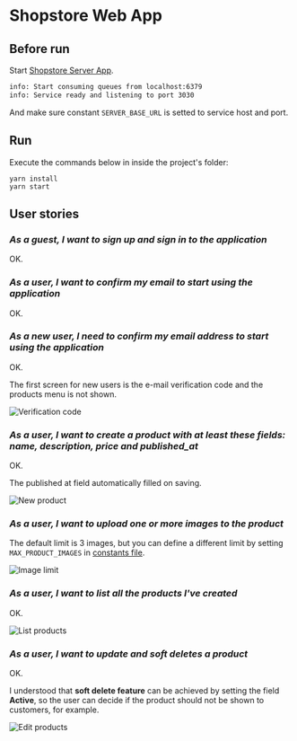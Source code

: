 # Shopstore Web App

## Before run

Start [Shopstore Server App](https://github.com/pcs980/shopstore-api).

```sh
info: Start consuming queues from localhost:6379
info: Service ready and listening to port 3030
```

And make sure constant `SERVER_BASE_URL` is setted to service host and port.

## Run

Execute the commands below in inside the project's folder:

```
yarn install
yarn start
```

## User stories

### *As a guest, I want to sign up and sign in to the application*

OK.

### *As a user, I want to confirm my email to start using the application*

OK.

### *As a new user, I need to confirm my email address to start using the application*

OK.

The first screen for new users is the e-mail verification code and the products menu is not shown.

![Verification code](assets/email-verification-code.png)

### *As a user, I want to create a product with at least these fields: name, description, price and published_at*

OK.

The published at field automatically filled on saving.

![New product](assets/new-product.png)

### *As a user, I want to upload one or more images to the product*

The default limit is 3 images, but you can define a different limit by setting `MAX_PRODUCT_IMAGES` in [constants file](src/utils/constants.ts).

![Image limit](assets/product-image-limit.png)

### *As a user, I want to list all the products I've created*

OK.

![List products](assets/list-products.png)

### *As a user, I want to update and soft deletes a product*

OK.

I understood that **soft delete feature** can be achieved by setting the field **Active**, so the user can decide if the product should not be shown to customers, for example.

![Edit products](assets/edit-product.png)
